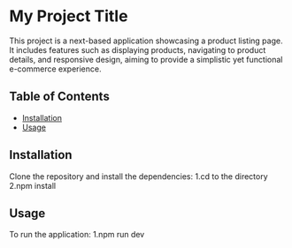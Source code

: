 # My Project Title

This project is a next-based application showcasing a product listing page. It includes features such as displaying products, navigating to product details, and responsive design, aiming to provide a simplistic yet functional e-commerce experience.

## Table of Contents

- [Installation](#installation)
- [Usage](#usage)

## Installation

Clone the repository and install the dependencies:
1.cd to the directory
2.npm install

## Usage

To run the application:
1.npm run dev
